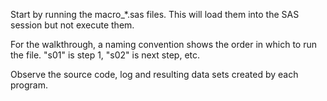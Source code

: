 Start by running the macro_*.sas files. This will load them into the SAS session but not execute them.

For the walkthrough, a naming convention shows the order in which to run the file. "s01" is step 1, "s02" is next step, etc.

Observe the source code, log and resulting data sets created by each program.
